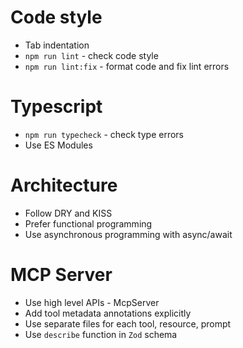 # Code style
 - Tab indentation
 - `npm run lint` - check code style
 - `npm run lint:fix` - format code and fix lint errors

# Typescript
 - `npm run typecheck` - check type errors
 - Use ES Modules

# Architecture
 - Follow DRY and KISS
 - Prefer functional programming
 - Use asynchronous programming with async/await

# MCP Server
 - Use high level APIs - McpServer
 - Add tool metadata annotations explicitly
 - Use separate files for each tool, resource, prompt
 - Use `describe` function in `Zod` schema
